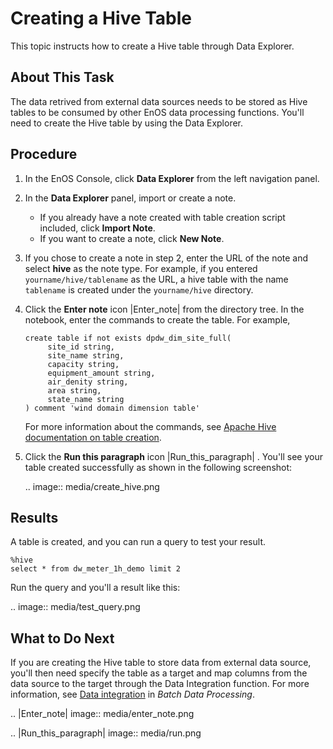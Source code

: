# Creating a Hive Table

This topic instructs how to create a Hive table through Data Explorer.


## About This Task
The data retrived from external data sources needs to be stored as Hive tables to be consumed by other EnOS data processing functions. You'll need to create the Hive table by using the Data Explorer.

## Procedure

1. In the EnOS Console, click **Data Explorer** from the left navigation panel.

2. In the **Data Explorer** panel, import or create a note.

   - If you already have a note created with table creation script included, click **Import Note**.
   - If you want to create a note, click **New Note**.

3. If you chose to create a note in step 2, enter the URL of the note and select **hive** as the note type. For example, if you entered `yourname/hive/tablename` as the URL, a hive table with the name `tablename` is created under the `yourname/hive` directory.

3. Click the **Enter note** icon |Enter_note| from the directory tree. In the notebook, enter the commands to create the table. For example,

   ```
   create table if not exists dpdw_dim_site_full(
	    site_id string,
	    site_name string,
	    capacity string,
	    equipment_amount string,
	    air_denity string,
	    area string,
	    state_name string
   ) comment 'wind domain dimension table'
   ```

   For more information about the commands, see [Apache Hive documentation on table creation](https://cwiki.apache.org/confluence/display/Hive/LanguageManual+DDL#LanguageManualDDL-CreateTable).


4. Click the **Run this paragraph** icon |Run_this_paragraph| . You'll see your table created successfully as shown in the following screenshot:

   .. image:: media/create_hive.png


## Results
A table is created, and you can run a query to test your result.

```
%hive
select * from dw_meter_1h_demo limit 2
```

Run the query and you'll a result like this:

.. image:: media/test_query.png

## What to Do Next

If you are creating the Hive table to store data from external data source, you'll then need specify the table as a target and map columns from the data source to the target through the Data Integration function. For more information, see [Data integration](https://www.envisioniot.com/docs/offline-data/en/latest/data_integration/index.html) in *Batch Data Processing*.

.. |Enter_note| image:: media/enter_note.png

.. |Run_this_paragraph| image:: media/run.png

<!--end-->
